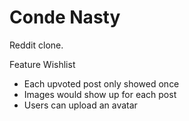 # Conde Nasty

Reddit clone.

Feature Wishlist
- Each upvoted post only showed once
- Images would show up for each post
- Users can upload an avatar
